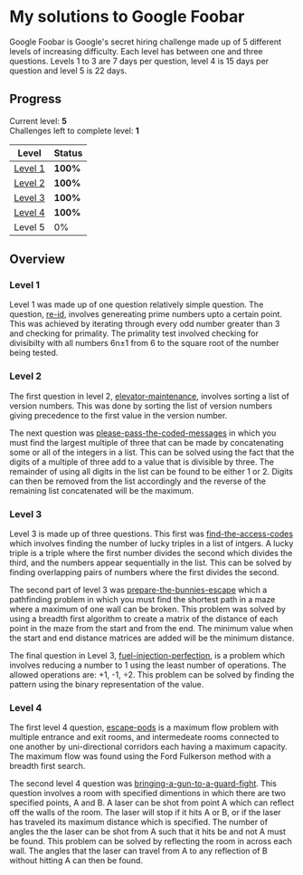 # My solutions to Google Foobar

Google Foobar is Google's secret hiring challenge made up of 5 different levels of increasing difficulty. Each level has between one and three questions. Levels 1 to 3 are 7 days per question, level 4 is 15 days per question and level 5 is 22 days.

## Progress

Current level: **5**  
Challenges left to complete level: **1**

|Level|Status|
|-|-|
|[Level 1](https://github.com/dhruvnps/google-foobar/tree/master/Level%201)|**100%**|
|[Level 2](https://github.com/dhruvnps/google-foobar/tree/master/Level%202)|**100%**|
|[Level 3](https://github.com/dhruvnps/google-foobar/tree/master/Level%203)|**100%**|
|[Level 4](https://github.com/dhruvnps/google-foobar/tree/master/Level%204)|**100%**|
|Level 5|0%|

## Overview

### Level 1

Level 1 was made up of one question relatively simple question. The question, [re-id](https://github.com/dhruvnps/google-foobar/tree/master/Level%201/re-id), involves genereating prime numbers upto a certain point. This was achieved by iterating through every odd number greater than 3 and checking for primality. The primality test involved checking for divisibilty with all numbers 6n±1 from 6 to the square root of the number being tested.

### Level 2

The first question in level 2, [elevator-maintenance](https://github.com/dhruvnps/google-foobar/tree/master/Level%202/elevator-maintenance), involves sorting a list of version numbers. This was done by sorting the list of version numbers giving precedence to the first value in the version number.

The next question was [please-pass-the-coded-messages](https://github.com/dhruvnps/google-foobar/tree/master/Level%202/please-pass-the-coded-messages) in which you must find the largest multiple of three that can be made by concatenating some or all of the integers in a list. This can be solved using the fact that the digits of a multiple of three add to a value that is divisible by three. The remainder of using all digits in the list can be found to be either 1 or 2. Digits can then be removed from the list accordingly and the reverse of the remaining list concatenated will be the maximum.

### Level 3

Level 3 is made up of three questions. This first was [find-the-access-codes](https://github.com/dhruvnps/google-foobar/tree/master/Level%203/find-the-access-codes) which involves finding the number of lucky triples in a list of intgers. A lucky triple is a triple where the first number divides the second which divides the third, and the numbers appear sequentially in the list. This can be solved by finding overlapping pairs of numbers where the first divides the second.

The second part of level 3 was [prepare-the-bunnies-escape](https://github.com/dhruvnps/google-foobar/tree/master/Level%203/prepare-the-bunnies-escape) which a pathfinding problem in which you must find the shortest path in a maze where a maximum of one wall can be broken. This problem was solved by using a breadth first algorithm to create a matrix of the distance of each point in the maze from the start and from the end. The minimum value when the start and end distance matrices are added will be the minimum distance.

The final question in Level 3, [fuel-injection-perfection](https://github.com/dhruvnps/google-foobar/tree/master/Level%203/fuel-injection-perfection), is a problem which involves reducing a number to 1 using the least number of operations. The allowed operations are: +1, -1, ÷2. This problem can be solved by finding the pattern using the binary representation of the value.

### Level 4

The first level 4 question, [escape-pods](https://github.com/dhruvnps/google-foobar/tree/master/Level%204/escape-pods) is a maximum flow problem with multiple entrance and exit rooms, and intermedeate rooms connected to one another by uni-directional corridors each having a maximum capacity. The maximum flow was found using the Ford Fulkerson method with a breadth first search.

The second level 4 question was [bringing-a-gun-to-a-guard-fight](https://github.com/dhruvnps/google-foobar/tree/master/Level%204/bringing-a-gun-to-a-guard-fight). This question involves a room with specified dimentions in which there are two specified points, A and B. A laser can be shot from point A which can reflect off the walls of the room. The laser will stop if it hits A or B, or if the laser has traveled its maximum distance which is specified. The number of angles the the laser can be shot from A such that it hits be and not A must be found. This problem can be solved by reflecting the room in across each wall. The angles that the laser can travel from A to any reflection of B without hitting A can then be found.
